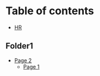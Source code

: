 # Table of contents

* [HR](README.md)

## Folder1 <a href="#foler1" id="foler1"></a>

* [Page 2](foler1/page-2/README.md)
  * [Page 1](foler1/page-2/page-1.md)
